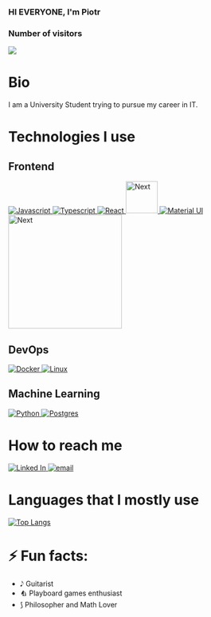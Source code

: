 ### HI EVERYONE, I'm Piotr 

### Number of visitors

![](https://profile-counter.glitch.me/asujamuto/count.svg)

# Bio
I am a University Student  trying to pursue my career in IT. 

# Technologies I use

## Frontend
[![Javascript](https://user-images.githubusercontent.com/70857312/131255537-60d0dba6-038a-4e47-ad8c-056b7f2e2355.png)
](https://www.javascript.com/)
[![Typescript](https://user-images.githubusercontent.com/70857312/131255594-028e5093-b412-4924-a4cd-922e6af7e35c.png)
](https://www.typescriptlang.org/)
[![React](https://user-images.githubusercontent.com/70857312/131255639-a86cebe5-9c54-4f0f-857e-06ad4058701f.png)
](https://reactjs.org/)
[<img src="https://raw.githubusercontent.com/get-icon/geticon/fc0f660daee147afb4a56c64e12bde6486b73e39/icons/nextjs.svg" alt="Next" width="64"  />
](https://nextjs.org//)
[![Material UI](https://user-images.githubusercontent.com/70857312/131255681-c6491e58-7dd7-4848-b1e1-1215837fd8e9.png)
](https://material-ui.com/)
[<img src="https://raw.githubusercontent.com/get-icon/geticon/fc0f660daee147afb4a56c64e12bde6486b73e39/icons/tailwindcss.svg" alt="Next" width="228"  />
](https://tailwindcss.com/)


## DevOps
[![Docker](https://user-images.githubusercontent.com/70857312/131255745-01aa2e29-3877-433b-a02b-4236ea62c2d3.png)
](https://www.docker.com/)
[![Linux](https://user-images.githubusercontent.com/70857312/131255780-c0abb862-08d7-44d3-bb91-cb76f60c141a.png)
](https://www.linux.org/)

## Machine Learning
[![Python](https://user-images.githubusercontent.com/70857312/131255308-8b77dc91-9b15-4aec-8150-fa140dadef5c.png)
](https://www.python.org/)
[![Postgres](https://user-images.githubusercontent.com/70857312/131255922-982735fa-2b1b-4c18-855f-3494072ed91b.png)
]()



# How to reach me

[![Linked In](https://user-images.githubusercontent.com/70857312/131254258-d80dc5c7-2a8f-4f82-9625-78b5641a644b.png)
](https://www.linkedin.com/in/piotr-soko%C5%82owski-b70901263/)
[![email](https://user-images.githubusercontent.com/70857312/131254396-dec088ca-4a5c-4016-ba40-fccf53f36a25.png)
](mailto:michal_lesniowski_praca@protonmail.com)





# Languages that I mostly use

[![Top Langs](https://github-readme-stats.vercel.app/api/top-langs/?username=asujamuto&layout=compact&theme=radical)](https://github.com/anuraghazra/github-readme-stats)

<!-- # Github stats

![asujamuto's GitHub stats](https://github-readme-stats.vercel.app/api?username=asujamuto&show_icons=true&theme=radical)
 -->
# ⚡ Fun facts: 
 - 𝅘𝅥𝅮 Guitarist
 - 🨄 Playboard games enthusiast 
 - &#10182; Philosopher and Math Lover 



<!--
**memez-michalek/memez-michalek** is a ✨ _special_ ✨ repository because its `README.md` (this file) appears on your GitHub profile.

Here are some ideas to get you started:

- 🔭 I’m currently working on ...
- 🌱 I’m currently learning ...
- 👯 I’m looking to collaborate on ...
- 🤔 I’m looking for help with ...
- 💬 Ask me about ...
- 📫 How to reach me: ...
- 😄 Pronouns: ...
- ⚡ Fun fact: ...
-->
